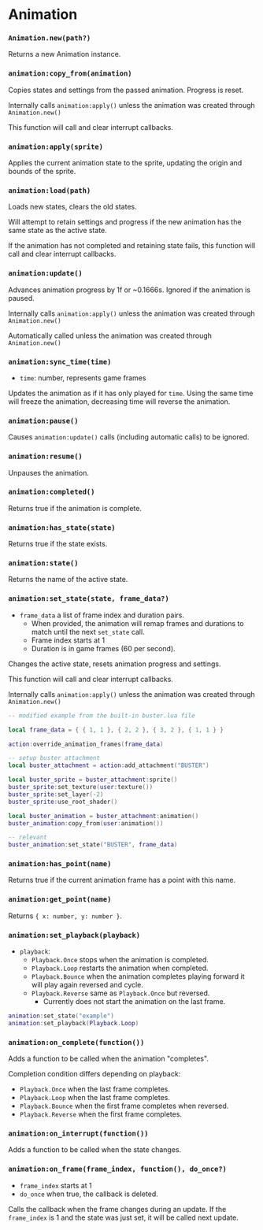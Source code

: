 # Animation

### `Animation.new(path?)`

Returns a new Animation instance.

### `animation:copy_from(animation)`

Copies states and settings from the passed animation. Progress is reset.

Internally calls `animation:apply()` unless the animation was created through `Animation.new()`

This function will call and clear interrupt callbacks.

### `animation:apply(sprite)`

Applies the current animation state to the sprite, updating the origin and bounds of the sprite.

### `animation:load(path)`

Loads new states, clears the old states.

Will attempt to retain settings and progress if the new animation has the same state as the active state.

If the animation has not completed and retaining state fails, this function will call and clear interrupt callbacks.

### `animation:update()`

Advances animation progress by 1f or ~0.1666s. Ignored if the animation is paused.

Internally calls `animation:apply()` unless the animation was created through `Animation.new()`

Automatically called unless the animation was created through `Animation.new()`

### `animation:sync_time(time)`

- `time`: number, represents game frames

Updates the animation as if it has only played for `time`. Using the same time will freeze the animation, decreasing time will reverse the animation.

### `animation:pause()`

Causes `animation:update()` calls (including automatic calls) to be ignored.

### `animation:resume()`

Unpauses the animation.

### `animation:completed()`

Returns true if the animation is complete.

### `animation:has_state(state)`

Returns true if the state exists.

### `animation:state()`

Returns the name of the active state.

### `animation:set_state(state, frame_data?)`

- `frame_data` a list of frame index and duration pairs.
  - When provided, the animation will remap frames and durations to match until the next `set_state` call.
  - Frame index starts at 1
  - Duration is in game frames (60 per second).

Changes the active state, resets animation progress and settings.

This function will call and clear interrupt callbacks.

Internally calls `animation:apply()` unless the animation was created through `Animation.new()`

```lua
-- modified example from the built-in buster.lua file

local frame_data = { { 1, 1 }, { 2, 2 }, { 3, 2 }, { 1, 1 } }

action:override_animation_frames(frame_data)

-- setup buster attachment
local buster_attachment = action:add_attachment("BUSTER")

local buster_sprite = buster_attachment:sprite()
buster_sprite:set_texture(user:texture())
buster_sprite:set_layer(-2)
buster_sprite:use_root_shader()

local buster_animation = buster_attachment:animation()
buster_animation:copy_from(user:animation())

-- relevant
buster_animation:set_state("BUSTER", frame_data)
```

### `animation:has_point(name)`

Returns true if the current animation frame has a point with this name.

### `animation:get_point(name)`

Returns `{ x: number, y: number }`.

### `animation:set_playback(playback)`

- `playback`:
  - `Playback.Once` stops when the animation is completed.
  - `Playback.Loop` restarts the animation when completed.
  - `Playback.Bounce` when the animation completes playing forward it will play again reversed and cycle.
  - `Playback.Reverse` same as `Playback.Once` but reversed.
    - Currently does not start the animation on the last frame.

```lua
animation:set_state("example")
animation:set_playback(Playback.Loop)
```

### `animation:on_complete(function())`

Adds a function to be called when the animation "completes".

Completion condition differs depending on playback:

- `Playback.Once` when the last frame completes.
- `Playback.Loop` when the last frame completes.
- `Playback.Bounce` when the first frame completes when reversed.
- `Playback.Reverse` when the first frame completes.

### `animation:on_interrupt(function())`

Adds a function to be called when the state changes.

### `animation:on_frame(frame_index, function(), do_once?)`

- `frame_index` starts at 1
- `do_once` when true, the callback is deleted.

Calls the callback when the frame changes during an update. If the `frame_index` is 1 and the state was just set, it will be called next update.

